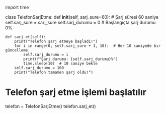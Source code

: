 import time

class TelefonSarjEtme:
    def __init__(self, sarj_sure=60):  # Şarj süresi 60 saniye
        self.sarj_sure = sarj_sure
        self.sarj_durumu = 0  # Başlangıçta şarj durumu 0%

    def sarj_et(self):
        print("Telefon şarj etmeye başladı!")
        for i in range(0, self.sarj_sure + 1, 10):  # Her 10 saniyede bir güncelleme
            self.sarj_durumu = i
            print(f"Şarj durumu: {self.sarj_durumu}%")
            time.sleep(10)  # 10 saniye bekle
        self.sarj_durumu = 100
        print("Telefon tamamen şarj oldu!")

# Telefon şarj etme işlemi başlatılır
telefon = TelefonSarjEtme()
telefon.sarj_et()
